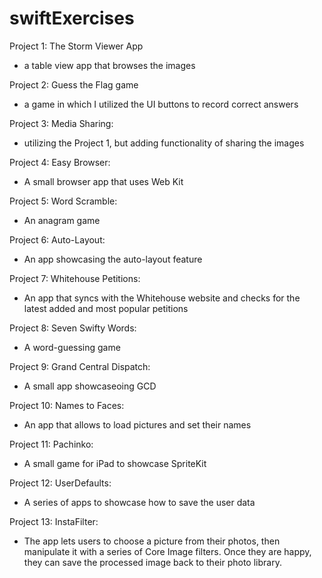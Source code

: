 # swiftExercises

Project 1: The Storm Viewer App
- a table view app that browses the images

Project 2: Guess the Flag game
- a game in which I utilized the UI buttons to record correct answers

Project 3: Media Sharing:
- utilizing the Project 1, but adding functionality of sharing the images

Project 4: Easy Browser:
- A small browser app that uses Web Kit

Project 5: Word Scramble:
- An anagram game

Project 6: Auto-Layout:
- An app showcasing the auto-layout feature

Project 7: Whitehouse Petitions:
- An app that syncs with the Whitehouse website and checks for the latest added and most popular petitions

Project 8: Seven Swifty Words:
- A word-guessing game

Project 9: Grand Central Dispatch:
- A small app showcaseoing GCD

Project 10: Names to Faces:
- An app that allows to load pictures and set their names

Project 11: Pachinko:
- A small game for iPad to showcase SpriteKit

Project 12: UserDefaults:
- A series of apps to showcase how to save the user data

Project 13: InstaFilter:
- The app lets users to choose a picture from their photos, then manipulate it with a series of Core Image filters. Once they are happy, they can save the processed image back to their photo library.
